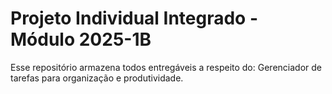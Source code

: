 # Projeto Individual Integrado - Módulo 2025-1B
Esse repositório armazena todos entregáveis a respeito do: Gerenciador de tarefas para organização e produtividade.
